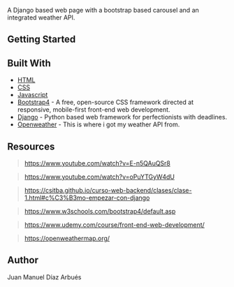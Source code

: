 A Django based web page with a bootstrap based carousel and an integrated weather API.

## Getting Started



## Built With

- [HTML](https://developer.mozilla.org/en-US/docs/Web/HTML)
- [CSS](https://developer.mozilla.org/en-US/docs/Web/CSS)
- [Javascript](https://developer.mozilla.org/en-US/docs/Web/JavaScript)
- [Bootstrap4](https://getbootstrap.com/) - A free, open-source CSS framework directed at responsive, mobile-first front-end web development.
- [Django](https://www.djangoproject.com/) - Python based web framework for perfectionists with deadlines.
- [Openweather](https://openweathermap.org/) - This is where i got my weather API from.

## Resources

>https://www.youtube.com/watch?v=E-n5QAuQSr8

>https://www.youtube.com/watch?v=oPuYTGyW4dU

>https://csitba.github.io/curso-web-backend/clases/clase-1.html#c%C3%B3mo-empezar-con-django

>https://www.w3schools.com/bootstrap4/default.asp

>https://www.udemy.com/course/front-end-web-development/

>https://openweathermap.org/

## Author

Juan Manuel Díaz Arbués
